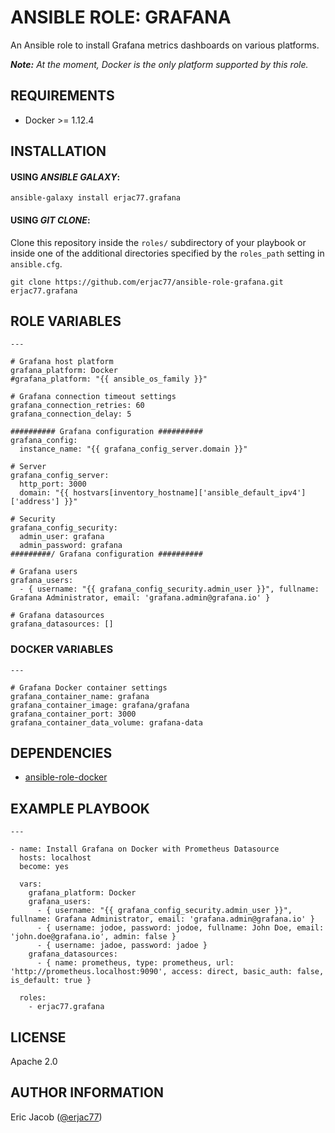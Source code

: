# ANSIBLE ROLE: GRAFANA

An Ansible role to install Grafana metrics dashboards on various platforms.

_**Note:** At the moment, Docker is the only platform supported by this role._

## REQUIREMENTS

* Docker >= 1.12.4

## INSTALLATION

#### USING _ANSIBLE GALAXY_:

```
ansible-galaxy install erjac77.grafana
```

#### USING _GIT CLONE_:

Clone this repository inside the `roles/` subdirectory of your playbook or inside one of the additional directories specified by the `roles_path` setting in `ansible.cfg`.

```
git clone https://github.com/erjac77/ansible-role-grafana.git erjac77.grafana
```

## ROLE VARIABLES

```
---

# Grafana host platform
grafana_platform: Docker
#grafana_platform: "{{ ansible_os_family }}"

# Grafana connection timeout settings
grafana_connection_retries: 60
grafana_connection_delay: 5

########## Grafana configuration ##########
grafana_config:
  instance_name: "{{ grafana_config_server.domain }}"

# Server
grafana_config_server:
  http_port: 3000
  domain: "{{ hostvars[inventory_hostname]['ansible_default_ipv4']['address'] }}"

# Security
grafana_config_security:
  admin_user: grafana
  admin_password: grafana
#########/ Grafana configuration ##########

# Grafana users
grafana_users:
  - { username: "{{ grafana_config_security.admin_user }}", fullname: Grafana Administrator, email: 'grafana.admin@grafana.io' }

# Grafana datasources
grafana_datasources: []
```

### DOCKER VARIABLES

```
---

# Grafana Docker container settings
grafana_container_name: grafana
grafana_container_image: grafana/grafana
grafana_container_port: 3000
grafana_container_data_volume: grafana-data
```

## DEPENDENCIES

* [ansible-role-docker](https://github.com/erjac77/ansible-role-docker)

## EXAMPLE PLAYBOOK

```
---

- name: Install Grafana on Docker with Prometheus Datasource
  hosts: localhost
  become: yes

  vars:
    grafana_platform: Docker
    grafana_users:
      - { username: "{{ grafana_config_security.admin_user }}", fullname: Grafana Administrator, email: 'grafana.admin@grafana.io' }
      - { username: jodoe, password: jodoe, fullname: John Doe, email: 'john.doe@grafana.io', admin: false }
      - { username: jadoe, password: jadoe }
    grafana_datasources:
      - { name: prometheus, type: prometheus, url: 'http://prometheus.localhost:9090', access: direct, basic_auth: false, is_default: true }

  roles:
    - erjac77.grafana
```

## LICENSE

Apache 2.0

## AUTHOR INFORMATION

Eric Jacob ([@erjac77](https://github.com/erjac77))